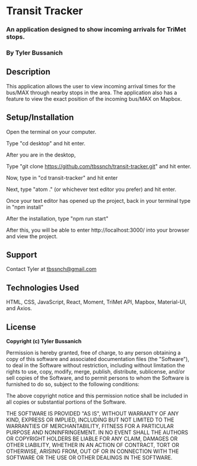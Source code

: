 # Transit Tracker
### An application designed to show incoming arrivals for TriMet stops.
### **By Tyler Bussanich**

## Description

This application allows the user to view incoming arrival times for the bus/MAX through nearby stops in the area. The application also has a feature to view the exact position of the incoming bus/MAX on Mapbox. 



## Setup/Installation

Open the terminal on your computer.

Type "cd desktop" and hit enter.

After you are in the desktop,

Type "git clone https://github.com/tbssnch/transit-tracker.git" and hit enter.

Now, type in "cd transit-tracker" and hit enter

Next, type "atom ." (or whichever text editor you prefer) and hit enter.

Once your text editor has opened up the project, back in your terminal type in "npm install"

After the installation, type "npm run start"

After this, you will be able to enter http://localhost:3000/ into your browser and view the project.


## Support

Contact Tyler at tbssnch@gmail.com

## Technologies Used

HTML, CSS, JavaScript, React, Moment, TriMet API, Mapbox, Material-UI, and Axios.

## License

**Copyright (c) Tyler Bussanich**

Permission is hereby granted, free of charge, to any person obtaining a copy
of this software and associated documentation files (the "Software"), to deal
in the Software without restriction, including without limitation the rights
to use, copy, modify, merge, publish, distribute, sublicense, and/or sell
copies of the Software, and to permit persons to whom the Software is
furnished to do so, subject to the following conditions:

The above copyright notice and this permission notice shall be included in all
copies or substantial portions of the Software.

THE SOFTWARE IS PROVIDED "AS IS", WITHOUT WARRANTY OF ANY KIND, EXPRESS OR
IMPLIED, INCLUDING BUT NOT LIMITED TO THE WARRANTIES OF MERCHANTABILITY,
FITNESS FOR A PARTICULAR PURPOSE AND NONINFRINGEMENT. IN NO EVENT SHALL THE
AUTHORS OR COPYRIGHT HOLDERS BE LIABLE FOR ANY CLAIM, DAMAGES OR OTHER
LIABILITY, WHETHER IN AN ACTION OF CONTRACT, TORT OR OTHERWISE, ARISING FROM,
OUT OF OR IN CONNECTION WITH THE SOFTWARE OR THE USE OR OTHER DEALINGS IN THE
SOFTWARE.
